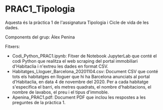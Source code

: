 # PRAC1_Tipologia

Aquesta és la pràctica 1 de l'assignatura Tipologia i Cicle de vida de les dades.

Components del grup: Àlex Penina

Fitxers:
- Codi_Python_PRAC1.ipynb: Fitxer de Notebook JupyterLab que conté el codi Python que realitza el web scraping del portal immobiliari d'Habitaclia i n'extreu les dades en format CSV.
- Habitatges_Lloguer_Barcelona_20201104.csv: Document CSV que conté tots els habitatges en lloguer que hi ha Barcelona anunciats al portal d'Habitaclia, en data 4 de novembre del 2020. Per a cada habitatge s'especifica el barri, els metres quadrats, el nombre d'habitacions, el nombre de lavabos, el preu i el tipus d'immoble.
- Apenina_PRAC1.pdf: Document PDF que inclou les respostes a les preguntes de la pràctica 1.
